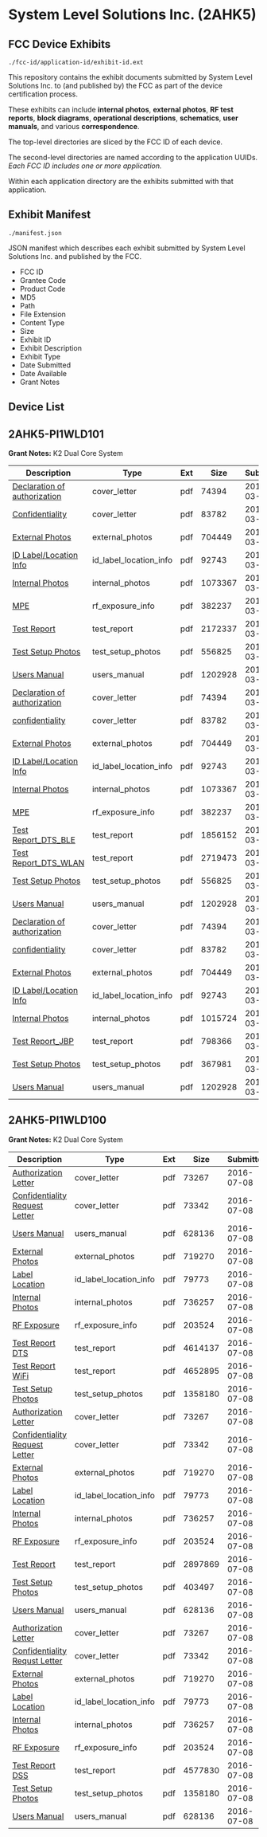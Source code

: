 # System Level Solutions Inc. (2AHK5)
## FCC Device Exhibits

```
./fcc-id/application-id/exhibit-id.ext
```

This repository contains the exhibit documents submitted by System Level Solutions Inc. to (and published by) the FCC as part of the device certification process.

These exhibits can include **internal photos**, **external photos**, **RF test reports**, **block diagrams**, **operational descriptions**, **schematics**, **user manuals**, and various **correspondence**.

The top-level directories are sliced by the FCC ID of each device.

The second-level directories are named according to the application UUIDs. *Each FCC ID includes one or more application.*

Within each application directory are the exhibits submitted with that application. 

## Exhibit Manifest

```
./manifest.json
```

JSON manifest which describes each exhibit submitted by System Level Solutions Inc. and published by the FCC.

- FCC ID
- Grantee Code
- Product Code
- MD5
- Path
- File Extension
- Content Type
- Size
- Exhibit ID
- Exhibit Description
- Exhibit Type
- Date Submitted
- Date Available
- Grant Notes

## Device List
## 2AHK5-PI1WLD101
**Grant Notes:** K2 Dual Core System

| Description | Type | Ext | Size | Submitted | Available |
| ----------- | ---- | --- | ---- | --------- | --------- |
| [Declaration of authorization](2AHK5-PI1WLD101/8c63c9510c2f40cd0ad1fb27d63e3810/3318571.pdf) | cover_letter | pdf | 74394 | 2017-03-16 | 2017-03-17 |
| [Confidentiality](2AHK5-PI1WLD101/8c63c9510c2f40cd0ad1fb27d63e3810/3318572.pdf) | cover_letter | pdf | 83782 | 2017-03-16 | 2017-03-17 |
| [External Photos](2AHK5-PI1WLD101/8c63c9510c2f40cd0ad1fb27d63e3810/3318563.pdf) | external_photos | pdf | 704449 | 2017-03-16 | 2017-03-17 |
| [ID Label/Location Info](2AHK5-PI1WLD101/8c63c9510c2f40cd0ad1fb27d63e3810/3318568.pdf) | id_label_location_info | pdf | 92743 | 2017-03-16 | 2017-03-17 |
| [Internal Photos](2AHK5-PI1WLD101/8c63c9510c2f40cd0ad1fb27d63e3810/3318564.pdf) | internal_photos | pdf | 1073367 | 2017-03-16 | 2017-03-17 |
| [MPE](2AHK5-PI1WLD101/8c63c9510c2f40cd0ad1fb27d63e3810/3318574.pdf) | rf_exposure_info | pdf | 382237 | 2017-03-16 | 2017-03-17 |
| [Test Report](2AHK5-PI1WLD101/8c63c9510c2f40cd0ad1fb27d63e3810/3318573.pdf) | test_report | pdf | 2172337 | 2017-03-16 | 2017-03-17 |
| [Test Setup Photos](2AHK5-PI1WLD101/8c63c9510c2f40cd0ad1fb27d63e3810/3318569.pdf) | test_setup_photos | pdf | 556825 | 2017-03-16 | 2017-03-17 |
| [Users Manual](2AHK5-PI1WLD101/8c63c9510c2f40cd0ad1fb27d63e3810/3318570.pdf) | users_manual | pdf | 1202928 | 2017-03-16 | 2017-03-17 |
| [ Declaration of authorization](2AHK5-PI1WLD101/e15ea3fd7c2d11a5858a805e26d79f98/3318571.pdf) | cover_letter | pdf | 74394 | 2017-03-16 | 2017-03-17 |
| [confidentiality](2AHK5-PI1WLD101/e15ea3fd7c2d11a5858a805e26d79f98/3318572.pdf) | cover_letter | pdf | 83782 | 2017-03-16 | 2017-03-17 |
| [External Photos](2AHK5-PI1WLD101/e15ea3fd7c2d11a5858a805e26d79f98/3318563.pdf) | external_photos | pdf | 704449 | 2017-03-16 | 2017-03-17 |
| [ID Label/Location Info](2AHK5-PI1WLD101/e15ea3fd7c2d11a5858a805e26d79f98/3318568.pdf) | id_label_location_info | pdf | 92743 | 2017-03-16 | 2017-03-17 |
| [Internal Photos](2AHK5-PI1WLD101/e15ea3fd7c2d11a5858a805e26d79f98/3318564.pdf) | internal_photos | pdf | 1073367 | 2017-03-16 | 2017-03-17 |
| [MPE](2AHK5-PI1WLD101/e15ea3fd7c2d11a5858a805e26d79f98/3318574.pdf) | rf_exposure_info | pdf | 382237 | 2017-03-16 | 2017-03-17 |
| [Test Report_DTS_BLE](2AHK5-PI1WLD101/e15ea3fd7c2d11a5858a805e26d79f98/3318580.pdf) | test_report | pdf | 1856152 | 2017-03-16 | 2017-03-17 |
| [Test Report_DTS_WLAN](2AHK5-PI1WLD101/e15ea3fd7c2d11a5858a805e26d79f98/3318581.pdf) | test_report | pdf | 2719473 | 2017-03-16 | 2017-03-17 |
| [Test Setup Photos](2AHK5-PI1WLD101/e15ea3fd7c2d11a5858a805e26d79f98/3318569.pdf) | test_setup_photos | pdf | 556825 | 2017-03-16 | 2017-03-17 |
| [Users Manual](2AHK5-PI1WLD101/e15ea3fd7c2d11a5858a805e26d79f98/3318570.pdf) | users_manual | pdf | 1202928 | 2017-03-16 | 2017-03-17 |
| [ Declaration of authorization](2AHK5-PI1WLD101/b4f9f91b16677900be9da3d304ee5020/3318571.pdf) | cover_letter | pdf | 74394 | 2017-03-16 | 2017-03-17 |
| [ confidentiality](2AHK5-PI1WLD101/b4f9f91b16677900be9da3d304ee5020/3318572.pdf) | cover_letter | pdf | 83782 | 2017-03-16 | 2017-03-17 |
| [External Photos](2AHK5-PI1WLD101/b4f9f91b16677900be9da3d304ee5020/3318563.pdf) | external_photos | pdf | 704449 | 2017-03-16 | 2017-03-17 |
| [ID Label/Location Info](2AHK5-PI1WLD101/b4f9f91b16677900be9da3d304ee5020/3318568.pdf) | id_label_location_info | pdf | 92743 | 2017-03-16 | 2017-03-17 |
| [Internal Photos](2AHK5-PI1WLD101/b4f9f91b16677900be9da3d304ee5020/3318587.pdf) | internal_photos | pdf | 1015724 | 2017-03-16 | 2017-03-17 |
| [Test Report_JBP](2AHK5-PI1WLD101/b4f9f91b16677900be9da3d304ee5020/3318593.pdf) | test_report | pdf | 798366 | 2017-03-16 | 2017-03-17 |
| [Test Setup Photos](2AHK5-PI1WLD101/b4f9f91b16677900be9da3d304ee5020/3318588.pdf) | test_setup_photos | pdf | 367981 | 2017-03-16 | 2017-03-17 |
| [Users Manual](2AHK5-PI1WLD101/b4f9f91b16677900be9da3d304ee5020/3318570.pdf) | users_manual | pdf | 1202928 | 2017-03-16 | 2017-03-17 |
## 2AHK5-PI1WLD100
**Grant Notes:** K2 Dual Core System

| Description | Type | Ext | Size | Submitted | Available |
| ----------- | ---- | --- | ---- | --------- | --------- |
| [Authorization Letter](2AHK5-PI1WLD100/e15347eda4722030e5ebd77c29a588dd/3056427.pdf) | cover_letter | pdf | 73267 | 2016-07-08 | 2016-07-08 |
| [Confidentiality Request Letter](2AHK5-PI1WLD100/e15347eda4722030e5ebd77c29a588dd/3056428.pdf) | cover_letter | pdf | 73342 | 2016-07-08 | 2016-07-08 |
| [Users Manual](2AHK5-PI1WLD100/e15347eda4722030e5ebd77c29a588dd/3056431.pdf) | users_manual | pdf | 628136 | 2016-07-08 | 2016-07-08 |
| [External Photos](2AHK5-PI1WLD100/e15347eda4722030e5ebd77c29a588dd/3056425.pdf) | external_photos | pdf | 719270 | 2016-07-08 | 2016-07-08 |
| [Label Location](2AHK5-PI1WLD100/e15347eda4722030e5ebd77c29a588dd/3056429.pdf) | id_label_location_info | pdf | 79773 | 2016-07-08 | 2016-07-08 |
| [Internal Photos](2AHK5-PI1WLD100/e15347eda4722030e5ebd77c29a588dd/3056426.pdf) | internal_photos | pdf | 736257 | 2016-07-08 | 2016-07-08 |
| [RF Exposure](2AHK5-PI1WLD100/e15347eda4722030e5ebd77c29a588dd/3056430.pdf) | rf_exposure_info | pdf | 203524 | 2016-07-08 | 2016-07-08 |
| [Test Report DTS](2AHK5-PI1WLD100/e15347eda4722030e5ebd77c29a588dd/3056423.pdf) | test_report | pdf | 4614137 | 2016-07-08 | 2016-07-08 |
| [Test Report WiFi](2AHK5-PI1WLD100/e15347eda4722030e5ebd77c29a588dd/3056424.pdf) | test_report | pdf | 4652895 | 2016-07-08 | 2016-07-08 |
| [Test Setup Photos](2AHK5-PI1WLD100/e15347eda4722030e5ebd77c29a588dd/3056422.pdf) | test_setup_photos | pdf | 1358180 | 2016-07-08 | 2016-07-08 |
| [Authorization Letter](2AHK5-PI1WLD100/bf1e2d2ca512f366475d99d213a6313f/3056427.pdf) | cover_letter | pdf | 73267 | 2016-07-08 | 2016-07-08 |
| [Confidentiality Request Letter](2AHK5-PI1WLD100/bf1e2d2ca512f366475d99d213a6313f/3056428.pdf) | cover_letter | pdf | 73342 | 2016-07-08 | 2016-07-08 |
| [External Photos](2AHK5-PI1WLD100/bf1e2d2ca512f366475d99d213a6313f/3056425.pdf) | external_photos | pdf | 719270 | 2016-07-08 | 2016-07-08 |
| [Label Location](2AHK5-PI1WLD100/bf1e2d2ca512f366475d99d213a6313f/3056429.pdf) | id_label_location_info | pdf | 79773 | 2016-07-08 | 2016-07-08 |
| [Internal Photos](2AHK5-PI1WLD100/bf1e2d2ca512f366475d99d213a6313f/3056426.pdf) | internal_photos | pdf | 736257 | 2016-07-08 | 2016-07-08 |
| [RF Exposure](2AHK5-PI1WLD100/bf1e2d2ca512f366475d99d213a6313f/3056430.pdf) | rf_exposure_info | pdf | 203524 | 2016-07-08 | 2016-07-08 |
| [Test Report](2AHK5-PI1WLD100/bf1e2d2ca512f366475d99d213a6313f/3056453.pdf) | test_report | pdf | 2897869 | 2016-07-08 | 2016-07-08 |
| [Test Setup Photos](2AHK5-PI1WLD100/bf1e2d2ca512f366475d99d213a6313f/3056454.pdf) | test_setup_photos | pdf | 403497 | 2016-07-08 | 2016-07-08 |
| [Users Manual](2AHK5-PI1WLD100/bf1e2d2ca512f366475d99d213a6313f/3056431.pdf) | users_manual | pdf | 628136 | 2016-07-08 | 2016-07-08 |
| [Authorization Letter](2AHK5-PI1WLD100/0d4ce4b5fe3aa9ca9123cb4c54e74d6a/3056427.pdf) | cover_letter | pdf | 73267 | 2016-07-08 | 2016-07-08 |
| [Confidentiality Requst Letter](2AHK5-PI1WLD100/0d4ce4b5fe3aa9ca9123cb4c54e74d6a/3056428.pdf) | cover_letter | pdf | 73342 | 2016-07-08 | 2016-07-08 |
| [External Photos](2AHK5-PI1WLD100/0d4ce4b5fe3aa9ca9123cb4c54e74d6a/3056425.pdf) | external_photos | pdf | 719270 | 2016-07-08 | 2016-07-08 |
| [Label Location](2AHK5-PI1WLD100/0d4ce4b5fe3aa9ca9123cb4c54e74d6a/3056429.pdf) | id_label_location_info | pdf | 79773 | 2016-07-08 | 2016-07-08 |
| [Internal Photos](2AHK5-PI1WLD100/0d4ce4b5fe3aa9ca9123cb4c54e74d6a/3056426.pdf) | internal_photos | pdf | 736257 | 2016-07-08 | 2016-07-08 |
| [RF Exposure](2AHK5-PI1WLD100/0d4ce4b5fe3aa9ca9123cb4c54e74d6a/3056430.pdf) | rf_exposure_info | pdf | 203524 | 2016-07-08 | 2016-07-08 |
| [Test Report DSS](2AHK5-PI1WLD100/0d4ce4b5fe3aa9ca9123cb4c54e74d6a/3056437.pdf) | test_report | pdf | 4577830 | 2016-07-08 | 2016-07-08 |
| [Test Setup Photos](2AHK5-PI1WLD100/0d4ce4b5fe3aa9ca9123cb4c54e74d6a/3056422.pdf) | test_setup_photos | pdf | 1358180 | 2016-07-08 | 2016-07-08 |
| [Users Manual](2AHK5-PI1WLD100/0d4ce4b5fe3aa9ca9123cb4c54e74d6a/3056431.pdf) | users_manual | pdf | 628136 | 2016-07-08 | 2016-07-08 |
